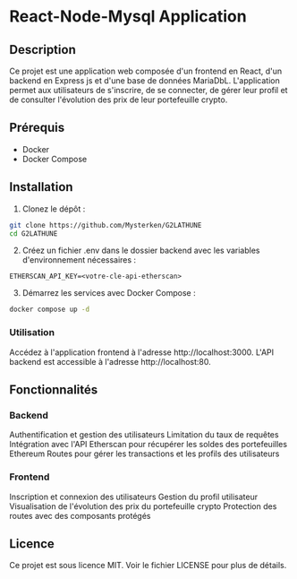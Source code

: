 # React-Node-Mysql Application

## Description

Ce projet est une application web composée d'un frontend en React, d'un backend en Express js et d'une base de données MariaDbL. L'application permet aux utilisateurs de s'inscrire, de se connecter, de gérer leur profil et de consulter l'évolution des prix de leur portefeuille crypto.

## Prérequis

- Docker
- Docker Compose

## Installation

1. Clonez le dépôt :

```sh
git clone https://github.com/Mysterken/G2LATHUNE
cd G2LATHUNE
```
2. Créez un fichier .env dans le dossier backend avec les variables d'environnement nécessaires :

```env
ETHERSCAN_API_KEY=<votre-cle-api-etherscan>
```

3. Démarrez les services avec Docker Compose :
```sh
docker compose up -d
```
### Utilisation

Accédez à l'application frontend à l'adresse http://localhost:3000.
L'API backend est accessible à l'adresse http://localhost:80.

## Fonctionnalités

### Backend

Authentification et gestion des utilisateurs
Limitation du taux de requêtes
Intégration avec l'API Etherscan pour récupérer les soldes des portefeuilles Ethereum
Routes pour gérer les transactions et les profils des utilisateurs

### Frontend

Inscription et connexion des utilisateurs
Gestion du profil utilisateur
Visualisation de l'évolution des prix du portefeuille crypto
Protection des routes avec des composants protégés

## Licence
Ce projet est sous licence MIT. Voir le fichier LICENSE pour plus de détails.


